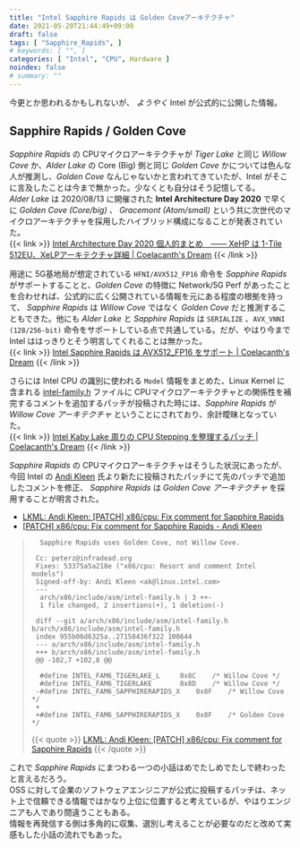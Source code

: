 ```yaml
---
title: "Intel Sapphire Rapids は Golden Coveアーキテクチャ"
date: 2021-05-20T21:44:49+09:00
draft: false
tags: [ "Sapphire_Rapids", ]
# keywords: [ "", ]
categories: [ "Intel", "CPU", Hardware ]
noindex: false
# summary: ""
---
```


今更とか思われるかもしれないが、 *ようやく* Intel が公式的に公開した情報。  

## Sapphire Rapids / Golden Cove

*Sapphire Rapids* の CPUマイクロアーキテクチャが *Tiger Lake* と同じ *Willow Cove* か、*Alder Lake* の Core (Big) 側と同じ *Golden Cove* かについては色んな人が推測し、*Golden Cove* なんじゃないかと言われてきていたが、Intel がそこに言及したことは今まで無かった。少なくとも自分はそう記憶してる。  
*Alder Lake* は 2020/08/13 に開催された **Intel Architecture Day 2020** で早くに *Golden Cove (Core/big)* 、 *Gracemont (Atom/small)* という共に次世代のマイクロアーキテクチャを採用したハイブリッド構成になることが発表されていた。  
{{< link >}} [Intel Architecture Day 2020 個人的まとめ　―― XeHP は 1-Tile 512EU、XeLPアーキテクチャ詳細 | Coelacanth's Dream](/posts/2020/08/14/intel-architecture-day-2020/#adl) {{< /link >}}

用途に 5G基地局が想定されている `HFNI/AVX512_FP16` 命令を *Sapphire Rapids* がサポートすることと、*Golden Cove* の特徴に Network/5G Perf があったことを合わせれば、公式的に広く公開されている情報を元にある程度の根拠を持って、 *Sapphire Rapids* は *Willow Cove* ではなく *Golden Cove* だと推測することもできた。他にも *Alder Lake* と *Sapphire Rapids* は `SERIALIZE` 、`AVX_VNNI (128/256-bit)` 命令をサポートしている点で共通している。だが、やはり今まで Intel ははっきりとそう明言してくれることは無かった。  
{{< link >}} [Intel Sapphire Rapids は AVX512_FP16 をサポート | Coelacanth's Dream](/posts/2021/01/11/intel-spr-avx512_fp16/) {{< /link >}}

さらには Intel CPU の識別に使われる `Model` 情報をまとめた、Linux Kernel に含まれる [intel-family.h](https://github.com/torvalds/linux/blob/master/arch/x86/include/asm/intel-family.h) ファイルに CPUマイクロアーキテクチャとの関係性を補完するコメントを追加するパッチが投稿された時には、*Sapphire Rapids* が *Willow Cove アーキテクチャ* ということにされており、余計曖昧となっていた。  
{{< link >}} [Intel Kaby Lake 周りの CPU Stepping を整理するパッチ | Coelacanth's Dream](/posts/2021/04/09/intel-kbl-complex/#spr) {{< /link >}}

*Sapphire Rapids* の CPUマイクロアーキテクチャはそうした状況にあったが、今回 Intel の [Andi Kleen](https://github.com/andikleen) 氏より新たに投稿されたパッチにて先のパッチで追加したコメントを修正、 *Sapphire Rapids* は *Golden Cove アーキテクチャ* を採用することが明言された。  

 * [LKML: Andi Kleen: [PATCH] x86/cpu: Fix comment for Sapphire Rapids](https://lkml.org/lkml/2021/5/13/660)
 * [[PATCH] x86/cpu: Fix comment for Sapphire Rapids - Andi Kleen](https://lore.kernel.org/lkml/20210513163904.3083274-1-ak@linux.intel.com/)

 > 		 Sapphire Rapids uses Golden Cove, not Willow Cove.
 > 		
 > 		Cc: peterz@infradead.org
 > 		Fixes: 53375a5a218e ("x86/cpu: Resort and comment Intel models")
 > 		Signed-off-by: Andi Kleen <ak@linux.intel.com>
 > 		---
 > 		 arch/x86/include/asm/intel-family.h | 3 ++-
 > 		 1 file changed, 2 insertions(+), 1 deletion(-)
 > 		
 > 		diff --git a/arch/x86/include/asm/intel-family.h b/arch/x86/include/asm/intel-family.h
 > 		index 955b06d6325a..27158436f322 100644
 > 		--- a/arch/x86/include/asm/intel-family.h
 > 		+++ b/arch/x86/include/asm/intel-family.h
 > 		@@ -102,7 +102,8 @@
 > 		
 > 		 #define INTEL_FAM6_TIGERLAKE_L		0x8C	/* Willow Cove */
 > 		 #define INTEL_FAM6_TIGERLAKE		0x8D	/* Willow Cove */
 > 		-#define INTEL_FAM6_SAPPHIRERAPIDS_X	0x8F	/* Willow Cove */
 > 		+
 > 		+#define INTEL_FAM6_SAPPHIRERAPIDS_X	0x8F	/* Golden Cove */
 >
 > {{< quote >}} [LKML: Andi Kleen: [PATCH] x86/cpu: Fix comment for Sapphire Rapids](https://lkml.org/lkml/2021/5/13/660) {{< /quote >}}

これで *Sapphire Rapids* にまつわる一つの小話はめでたしめでたしで終わったと言えるだろう。  
OSS に対して企業のソフトウェアエンジニアが公式に投稿するパッチは、ネット上で信頼できる情報ではかなり上位に位置すると考えているが、やはりエンジニアも人であり間違うこともある。  
情報を再発信する側は多角的に収集、選別し考えることが必要なのだと改めて実感もした小話の流れでもあった。  
